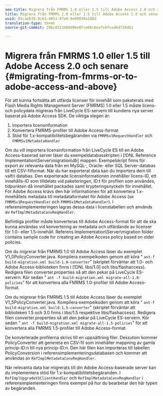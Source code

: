 ```yaml
---
seo-title: Migrera från FMRMS 1.0 eller 1.5 till Adobe Access 2.0 och senare
title: Migrera från FMRMS 1.0 eller 1.5 till Adobe Access 2.0 och senare
uuid: 05caeb39-0c62-4053-87a9-8e89030a188d
translation-type: tm+mt
source-git-commit: 29bc8323460d9be0fce66cbea7c6fce46df20d61

---
```



# Migrera från FMRMS 1.0 eller 1.5 till Adobe Access 2.0 och senare {#migrating-from-fmrms-or-to-adobe-access-and-above}

För att kunna fortsätta att utfärda licenser för innehåll som paketerats med Flash Media Rights Management Server (FMRMS) 1.0 eller 1.5 måste licens- och policydata migreras från LiveCycle ES-servern till kundens nya server baserat på Adobe Access SDK. De viktiga stegen är:

1. Importera licensinformation
1. Konvertera FMRMS-profiler till Adobe Access-format
1. Stöd för 1.x-kompatibilitetsbegäranden via `FMRMSv1RequestHandler` och `FMRMSv1MetadataHandler`

Om du vill importera licensinformation från LiveCycle ES till en Adobe Access-baserad server läser du exempeldatabasskripten i [!DNL Reference Implementation\Server\migration\db] mappen. Exempelskript finns för export av relevanta data från en MySQL-, Oracle- eller SQL Server-databas till ett CSV-filformat. När du har exporterat data kan du importera dem till valfri databas. Den exporterade licensinformationen innehåller licens-ID, ett innehålls-ID som tilldelats vid paketeringen, ID:t för profilen som användes, tidpunkten då innehållet packades samt krypteringsnyckeln för innehållet. För Adobe Access krävs den här informationen för att konvertera 1.x-innehållets metadata till metadataformatet för Adobe Access (se `FMRMSv1RequestHandler` och `FMRMSv1MetadataHandler`). I referensimplementeringen lagras dessa data i licenstabellen och används av `RefImplMetadataConvReqHandler`.

Befintliga profiler måste konverteras till Adobe Access-format för att de ska kunna användas vid konvertering av metadata och utfärdande av licenser för 1.0- eller 1.5-innehåll. Referens Implementation\Server\migration folder contains sample code for creating an Adobe Access policy based on older policies.

Om du migrerar från FMRMS 1.0 till Adobe Access läser du exemplet V1_0PolicyConverter.java. Kompilera exempelkoden genom att köra &quot; `ant-f build-migration.xml build-1.0-converter`&quot; (skriptet förväntar att 1.0- och Adobe Access-biblioteken finns i [!DNL libs/1.0] och libs/flashaccess). Redigera filen converter.properties så att den pekar på LiveCycle ES-servern. Kör sedan &quot; `ant -f build-migration.xml migrate-all-1.0-policies`&quot; för att konvertera alla FMRMS 1.0-profiler till Adobe Access-format.

Om du migrerar från FMRMS 1.5 till Adobe Access läser du exemplet V1_5PolicyConverter.java. Kompilera exempelkoden genom att köra &quot; `ant-f build-migration.xml build-1.5-converter`&quot; (skriptet förväntar att biblioteken 1.5 och 3.0 finns i libs/1.5 respektive libs/flashaccess). Redigera filen converter.properties så att den pekar på LiveCycle ES-servern. Kör sedan &quot; `ant -f build-migration.xml migrate-all-1.5-policies`&quot; för att konvertera alla FMRMS 1.5-profiler till Adobe Access-format.

De konverterade profilerna skrivs till en uppsättning filer. Dessutom kommer PolicyConverter att generera en CSV-fil som innehåller mappning av gamla princip-ID:n till nya princip-ID:n. Den här filen kan importeras till tabellen PolicyConversion i referensimplementeringsdatabasen och kommer att användas av `RefImplMetadataConvReqHandler`.

När relevanta data har migrerats till din Adobe Access-baserade server kan du implementera stöd för 1.x-kompatibilitetsbegäranden. I `RefImplUpgradeV1ClientHandler` och `RefImplMetadataConvReqHandler` i referensimplementeringen finns exempel på hur du bearbetar den här typen av begäranden.
